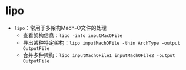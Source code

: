 # lipo

* `lipo`：常用于多架构Mach-O文件的处理
  * 查看架构信息：`lipo -info inputMacOFile`
  * 导出某种特定架构：`lipo inputMachOFile -thin ArchType -output OutputFile`
  * 合并多种架构：`lipo inputMachOFile1 inputMachOFile2 -output OutputFile`
